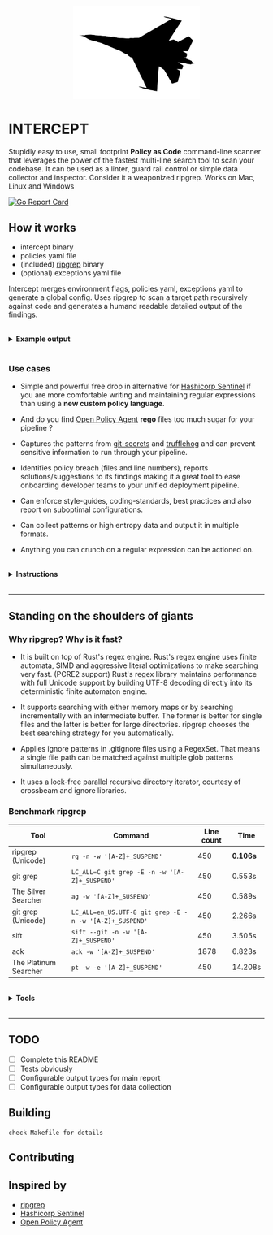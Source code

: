 

<p align="center">

<img src="static/intercept.png" width="250">

</p>

# INTERCEPT 

Stupidly easy to use, small footprint **Policy as Code** command-line scanner that leverages the power of the fastest multi-line search tool to scan your codebase. It can be used as a linter, guard rail control or simple data collector and inspector. Consider it a weaponized ripgrep. Works on Mac, Linux and Windows

[![Go Report Card](https://goreportcard.com/badge/github.com/xfhg/intercept)](https://goreportcard.com/report/github.com/xfhg/intercept)

## How it works 

- intercept binary
- policies yaml file
- (included) [ripgrep](https://github.com/BurntSushi/ripgrep) binary 
- (optional) exceptions yaml file

Intercept merges environment flags, policies yaml, exceptions yaml to generate a global config.
Uses ripgrep to scan a target path recursively against code and generates a humand readable detailed output of the findings.

<br>

<details><summary><b>Example output </b></summary>

```sh



```


</details>
<br>

### Use cases

- Simple and powerful free drop in alternative for [Hashicorp Sentinel](https://www.hashicorp.com/sentinel/)  if you are more comfortable writing and maintaining regular expressions than using a **new custom policy language**.

- And do you find [Open Policy Agent](https://www.openpolicyagent.org/) **rego** files too much sugar for your pipeline ? 

- Captures the patterns from [git-secrets](https://github.com/awslabs/git-secrets) and [trufflehog](https://github.com/dxa4481/truffleHog) and can prevent sensitive information to run through your pipeline.

- Identifies policy breach (files and line numbers), reports solutions/suggestions to its findings making it a great tool to ease onboarding developer teams to your unified deployment pipeline.

- Can enforce style-guides, coding-standards, best practices and also report on suboptimal configurations.

- Can collect patterns or high entropy data and output it in multiple formats.

- Anything you can crunch on a regular expression can be actioned on.

<br>

<details><summary><b>Instructions</b></summary>


### Simple Example

```

```

### Complex Example

```

```

### Full Feature Example

```

```


</details>

<br>

---



## Standing on the shoulders of giants

### Why ripgrep? Why is it fast?

- It is built on top of Rust's regex engine. Rust's regex engine uses finite automata, SIMD and aggressive literal optimizations to make searching very fast. (PCRE2 support)
Rust's regex library maintains performance with full Unicode support by building UTF-8 decoding directly into its deterministic finite automaton engine.

- It supports searching with either memory maps or by searching incrementally with an intermediate buffer. The former is better for single files and the latter is better for large directories. ripgrep chooses the best searching strategy for you automatically.

- Applies ignore patterns in .gitignore files using a RegexSet. That means a single file path can be matched against multiple glob patterns simultaneously.

- It uses a lock-free parallel recursive directory iterator, courtesy of crossbeam and ignore libraries.



### Benchmark ripgrep

| Tool | Command | Line count | Time |
| ---- | ------- | ---------- | ---- |
| ripgrep (Unicode) | `rg -n -w '[A-Z]+_SUSPEND'` | 450 | **0.106s** |
| git grep | `LC_ALL=C git grep -E -n -w '[A-Z]+_SUSPEND'` | 450 | 0.553s |
| The Silver Searcher | `ag -w '[A-Z]+_SUSPEND'` | 450 | 0.589s |
| git grep (Unicode) | `LC_ALL=en_US.UTF-8 git grep -E -n -w '[A-Z]+_SUSPEND'` | 450 | 2.266s |
| sift | `sift --git -n -w '[A-Z]+_SUSPEND'` | 450 | 3.505s |
| ack | `ack -w '[A-Z]+_SUSPEND'` | 1878 | 6.823s |
| The Platinum Searcher | `pt -w -e '[A-Z]+_SUSPEND'` | 450 | 14.208s |

<br>

<details><summary><b>Tools</b></summary>

- [ripgrep](https://github.com/BurntSushi/ripgrep)
- [git grep](https://www.kernel.org/pub/software/scm/git/docs/git-grep.html)
- [The Silver Searcher](https://github.com/ggreer/the_silver_searcher)
- [git grep (Unicode)](https://www.kernel.org/pub/software/scm/git/docs/git-grep.html)
- [sift](https://github.com/svent/sift)
- [ack](https://github.com/beyondgrep/ack2)
- [The Platinum Searcher](https://github.com/monochromegane/the_platinum_searcher)

</details>

<br>

---

## TODO

- [ ] Complete this README
- [ ] Tests obviously
- [ ] Configurable output types for main report
- [ ] Configurable output types for data collection

## Building

```
check Makefile for details
```

## Contributing

## Inspired by 


- [ripgrep](https://github.com/BurntSushi/ripgrep)
- [Hashicorp Sentinel](https://www.hashicorp.com/sentinel/)
- [Open Policy Agent](https://www.openpolicyagent.org/)